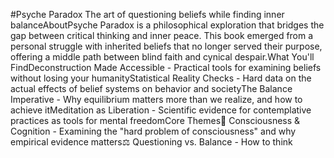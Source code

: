 #Psyche Paradox The art of questioning beliefs while finding inner balanceAboutPsyche Paradox is a philosophical exploration that bridges the gap between critical thinking and inner peace. This book emerged from a personal struggle with inherited beliefs that no longer served their purpose, offering a middle path between blind faith and cynical despair.What You'll FindDeconstruction Made Accessible - Practical tools for examining beliefs without losing your humanityStatistical Reality Checks - Hard data on the actual effects of belief systems on behavior and societyThe Balance Imperative - Why equilibrium matters more than we realize, and how to achieve itMeditation as Liberation - Scientific evidence for contemplative practices as tools for mental freedomCore Themes🧠 Consciousness & Cognition - Examining the "hard problem of consciousness" and why empirical evidence matters⚖️ Questioning vs. Balance - How to think 
